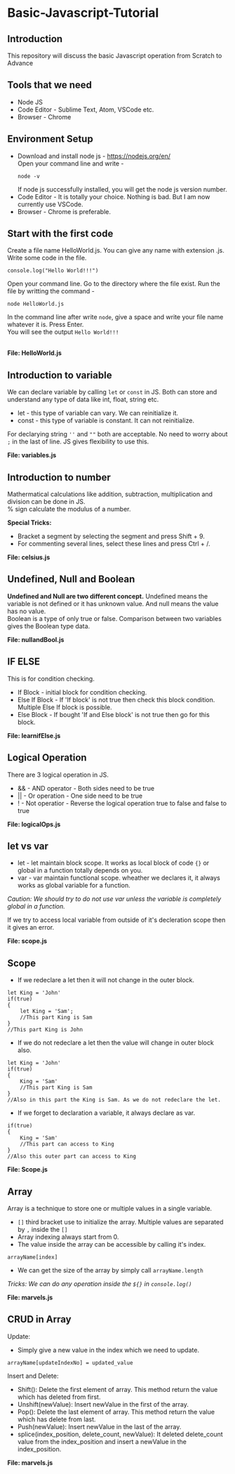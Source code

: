 # Basic-Javascript-Tutorial
## Introduction
This repository will discuss the basic Javascript operation from Scratch to Advance
## Tools that we need
- Node JS
- Code Editor - Sublime Text, Atom, VSCode etc.
- Browser - Chrome
## Environment Setup
- Download and install node js - https://nodejs.org/en/<br>
    Open your command line and write -
    ```
    node -v
    ```
    If node js successfully installed, you will get the node js version number.
- Code Editor - It is totally your choice. Nothing is bad. But I am now currently use VSCode.
- Browser - Chrome is preferable.
## Start with the first code
Create a file name HelloWorld.js. You can give any name with extension .js.
Write some code in the file.
```
console.log("Hello World!!!")
```
Open your command line. Go to the directory where the file exist. Run the file by writting the command - 
```
node HelloWorld.js
```
In the command line after write `node`, give a space and write your file name whatever it is. Press Enter. 
<br>You will see the output `Hello World!!!`

<br><b>File: HelloWorld.js</b>
## Introduction to variable
We can declare variable by calling `let` or `const` in JS. Both can store and understand any type of data like int, float, string etc.
- let - this type of variable can vary. We can reinitialize it.
- const - this type of variable is constant. It can not reinitialize.
<p>For declarying string <code>''</code> and <code>""</code> both are acceptable.
No need to worry about <code>;</code> in the last of line. JS gives flexibility to use this.<br>

<b>File: variables.js</b></p>

## Introduction to number
Mathermatical calculations like addition, subtraction, multiplication and division can be done in JS.<br>
% sign calculate the modulus of a number.<br>

<b>Special Tricks:</b>
- Bracket a segment by selecting the segment and press Shift + 9.
- For commenting several lines, select these lines and press Ctrl + /.<br>

<b>File: celsius.js</b>
## Undefined, Null and Boolean
<b>Undefined and Null are two different concept.</b> Undefined means the variable is not defined or it has unknown value. And null means the value has no value.<br>
Boolean is a type of only true or false. Comparison between two variables gives the Boolean type data.

<b>File: nullandBool.js</b>
## IF ELSE 
This is for condition checking.
- If Block - initial block for condition checking. 
- Else If Block - If 'If block' is not true then check this block condition. Multiple Else If block is possible.
- Else Block - If bought 'If and Else block' is not true then go for this block.

<b>File: learnifElse.js</b>
## Logical Operation
There are 3 logical operation in JS.
- && - AND operator - Both sides need to be true
- || - Or operation - One side need to be true
- ! - Not operatior - Reverse the logical operation true to false and false to true

<b>File: logicalOps.js</b>
## let vs var
- let - let maintain block scope. It works as local block of code `{}` or global in a function totally depends on you.
- var - var maintain functional scope. wheather we declares it, it always works as global variable for a function.<br>

<i>Caution: We should try to do not use var unless the variable is completely global in a function.</i><br>

If we try to access local variable from outside of it's decleration scope then it gives an error.

<b>File: scope.js</b>
## Scope
- If we redeclare a let then it will not change in the outer block.
```
let King = 'John'
if(true)
{
    let King = 'Sam';
    //This part King is Sam
}
//This part King is John
```
- If we do not redeclare a let then the value will change in outer block also.<br>
```
let King = 'John'
if(true)
{
    King = 'Sam'
    //This part King is Sam
}
//Also in this part the King is Sam. As we do not redeclare the let.
```
- If we forget to declaration a variable, it always declare as var.<br>
```
if(true)
{
    King = 'Sam'
    //This part can access to King
}
//Also this outer part can access to King
```

<b>File: Scope.js</b>
## Array
Array is a technique to store one or multiple values in a single variable.
- `[]` third bracket use to initialize the array. Multiple values are separated by `,` inside the `[]`
- Array indexing always start from 0.
- The value inside the array can be accessible by calling it's index.<br>
```
arrayName[index]
```
- We can get the size of the array by simply call `arrayName.length`<br>

<i>Tricks: We can do any operation inside the `${}` in `console.log()`</i>

<b>File: marvels.js</b>
## CRUD in Array
Update:
- Simply give a new value in the index which we need to update. 
```
arrayName[updateIndexNo] = updated_value
```

Insert and Delete:
- Shift(): Delete the first element of array. This method return the value which has deleted from first.
- Unshift(newValue): Insert newValue in the first of the array.
- Pop(): Delete the last element of array. This method return the value which has delete from last.
- Push(newValue): Insert newValue in the last of the array.
- splice(index_position, delete_count, newValue): It deleted delete_count value from the index_position and insert a newValue in the index_position.

<b>File: marvels.js</b>
